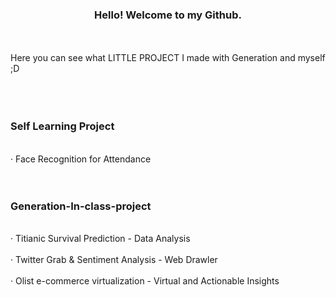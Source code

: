 ### <p align="center">Hello! Welcome to my Github.</p>
<br></br>
Here you can see what LITTLE PROJECT I made with Generation and myself ;D
<br></br>
<br></br>
### Self Learning Project
<br>‧ Face Recognition for Attendance</br>
<br></br>
### Generation-In-class-project
<br>‧ Titianic Survival Prediction - Data Analysis</br>
<br>‧ Twitter Grab & Sentiment Analysis - Web Drawler</br>
<br>‧ Olist e-commerce virtualization - Virtual and Actionable Insights</br>
